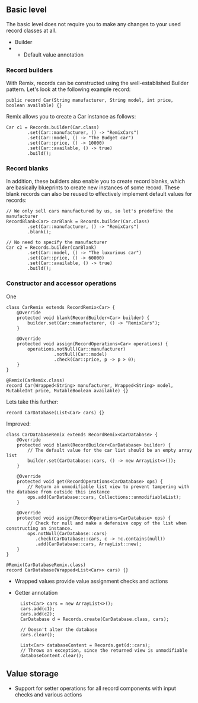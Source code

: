 ## Basic level

The basic level does not require you to make any changes to your used record classes at all.

- Builder
- + Default value annotation

### Record builders

With Remix, records can be constructed using the well-established Builder pattern.
Let's look at the following example record:

    public record Car(String manufacturer, String model, int price, boolean available) {}

Remix allows you to create a Car instance as follows:

    Car c1 = Records.builder(Car.class)
            .set(Car::manufacturer, () -> "RemixCars")
            .set(Car::model, () -> "The Budget car")
            .set(Car::price, () -> 10000)
            .set(Car::available, () -> true)
            .build();
            
            
### Record blanks

In addition, these builders also enable you to create record blanks,
which are basically blueprints to create new instances of some record.
These blank records can also be reused to effectively implement default values for records:

    // We only sell cars manufactured by us, so let's predefine the manufacturer
    RecordBlank<Car> carBlank = Records.builder(Car.class)
            .set(Car::manufacturer, () -> "RemixCars")
            .blank();
            
    // No need to specify the manufacturer
    Car c2 = Records.builder(carBlank)
            .set(Car::model, () -> "The luxurious car")
            .set(Car::price, () -> 60000)
            .set(Car::available, () -> true)
            .build();
    
### Constructor and accessor operations

One 

    class CarRemix extends RecordRemix<Car> {
        @Override
        protected void blank(RecordBuilder<Car> builder) {
            builder.set(Car::manufacturer, () -> "RemixCars");
        }

        @Override
        protected void assign(RecordOperations<Car> operations) {
            operations.notNull(Car::manufacturer)
                      .notNull(Car::model)
                      .check(Car::price, p -> p > 0);
        }
    }

    @Remix(CarRemix.class)
    record Car(Wrapped<String> manufacturer, Wrapped<String> model, MutableInt price, MutableBoolean available) {}

Lets take this further:

    record CarDatabase(List<Car> cars) {}
    
Improved:

    class CarDatabaseRemix extends RecordRemix<CarDatabase> {
        @Override
        protected void blank(RecordBuilder<CarDatabase> builder) {
            // The default value for the car list should be an empty array list
            builder.set(CarDatabase::cars, () -> new ArrayList<>());
        }

        @Override
        protected void get(RecordOperations<CarDatabase> ops) {
            // Return an unmodifiable list view to prevent tampering with the database from outside this instance
            ops.add(CarDatabase::cars, Collections::unmodifiableList);
        }

        @Override
        protected void assign(RecordOperations<CarDatabase> ops) {
            // Check for null and make a defensive copy of the list when constructing an instance.
            ops.notNull(CarDatabase::cars)
               .check(CarDatabase::cars, c -> !c.contains(null))
               .add(CarDatabase::cars, ArrayList::new);
        }
    }

    @Remix(CarDatabaseRemix.class)
    record CarDatabase(Wrapped<List<Car>> cars) {}
    
- Wrapped values provide value assignment checks and actions
- Getter annotation


        List<Car> cars = new ArrayList<>();
        cars.add(c1);
        cars.add(c2);
        CarDatabase d = Records.create(CarDatabase.class, cars);

        // Doesn't alter the database
        cars.clear();

        List<Car> databaseContent = Records.get(d::cars);
        // Throws an exception, since the returned view is unmodifiable
        databaseContent.clear();
        
## Value storage

- Support for setter operations for all record components with input checks and various actions

